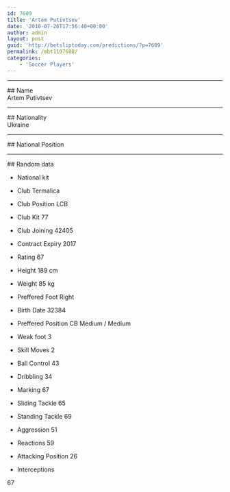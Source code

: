 ```yaml
---
id: 7609
title: 'Artem Putivtsev'
date: '2010-07-26T17:56:40+00:00'
author: admin
layout: post
guid: 'http://betsliptoday.com/predictions/?p=7609'
permalink: /mbt1107608/
categories:
    - 'Soccer Players'
---
```


- - - - - -

\## Name  
 Artem Putivtsev

- - - - - -

\## Nationality  
 Ukraine

- - - - - -

\## National Position

- - - - - -

\## Random data

- National kit
- Club
 Termalica

- Club Position
 LCB

- Club Kit
 77

- Club Joining
 42405

- Contract Expiry
 2017

- Rating
 67

- Height
 189 cm

- Weight
 85 kg

- Preffered Foot
 Right

- Birth Date
 32384

- Preffered Position
 CB Medium / Medium

- Weak foot
 3

- Skill Moves
 2

- Ball Control
 43

- Dribbling
 34

- Marking
 67

- Sliding Tackle
 65

- Standing Tackle
 69

- Aggression
 51

- Reactions
 59

- Attacking Position
 26

- Interceptions

 67